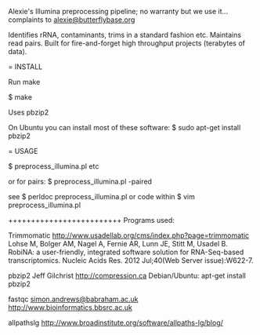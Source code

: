 Alexie's Illumina preprocessing pipeline; no warranty but we use it...
complaints to alexie@butterflybase.org

Identifies rRNA, contaminants, trims in a standard fashion etc. Maintains read pairs. Built for fire-and-forget high throughput projects (terabytes of data).


= INSTALL

Run make

$ make

Uses pbzip2

On Ubuntu you can install most of these software:
$ sudo apt-get install pbzip2

= USAGE

$ preprocess_illumina.pl <infile> <infile2> etc 

or for pairs:
$ preprocess_illumina.pl -paired <infile1> <infile2>

see
$ perldoc preprocess_illumina.pl
or code within
$ vim preprocess_illumina.pl


+++++++++++++++++++++++++
Programs used:

Trimmomatic
 http://www.usadellab.org/cms/index.php?page=trimmomatic
 Lohse M, Bolger AM, Nagel A, Fernie AR, Lunn JE, Stitt M, Usadel B. RobiNA: a user-friendly, integrated software solution for RNA-Seq-based transcriptomics. Nucleic Acids Res. 2012 Jul;40(Web Server issue):W622-7.

pbzip2
 Jeff Gilchrist
 http://compression.ca
 Debian/Ubuntu:
 apt-get install pbzip2

fastqc
 simon.andrews@babraham.ac.uk
 http://www.bioinformatics.bbsrc.ac.uk

allpathslg
 http://www.broadinstitute.org/software/allpaths-lg/blog/

